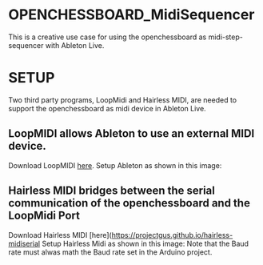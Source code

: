 # OPENCHESSBOARD_MidiSequencer
This is a creative use case for using the openchessboard as midi-step-sequencer with Ableton Live.

# SETUP
Two third party programs, LoopMidi and Hairless MIDI, are needed to support the openchessboard as midi device in Ableton Live.

## LoopMIDI allows Ableton to use an external MIDI device.
Download LoopMIDI [here](https://www.tobias-erichsen.de/software/loopmidi.html).
Setup Ableton as shown in this image:

## Hairless MIDI bridges between the serial communication of the openchessboard and the LoopMidi Port
Download Hairless MIDI [here](https://projectgus.github.io/hairless-midiserial
Setup Hairless Midi as shown in this image:
Note that the Baud rate must alwas math the Baud rate set in the Arduino project.
